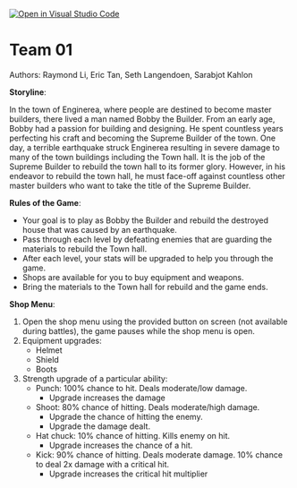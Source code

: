 [![Open in Visual Studio Code](https://classroom.github.com/assets/open-in-vscode-c66648af7eb3fe8bc4f294546bfd86ef473780cde1dea487d3c4ff354943c9ae.svg)](https://classroom.github.com/online_ide?assignment_repo_id=10109004&assignment_repo_type=AssignmentRepo)
# Team 01

Authors: Raymond Li, Eric Tan, Seth Langendoen, Sarabjot Kahlon

**Storyline**:

In the town of Enginerea, where people are destined to become master builders, there lived a man named Bobby the Builder. From an early age, Bobby had a passion for building and designing. He spent countless years perfecting his craft and becoming the Supreme Builder of the town. 
One day, a terrible earthquake struck Enginerea resulting in severe damage to many of the town buildings including the Town hall. It is the job of the Supreme Builder to rebuild the town hall to its former glory. However, in his endeavor to rebuild the town hall, he must face-off against countless other master builders who want to take the title of the Supreme Builder.

**Rules of the Game**:

-	Your goal is to play as Bobby the Builder and rebuild the destroyed house that was caused by an earthquake. 
-	Pass through each level by defeating enemies that are guarding the materials to rebuild the Town hall.
-	After each level, your stats will be upgraded to help you through the game. 
-	Shops are available for you to buy equipment and weapons.
-	Bring the materials to the Town hall for rebuild and the game ends.

**Shop Menu**:

1.	Open the shop menu using the provided button on screen (not available during battles), the game pauses while the shop menu is open.
2.	Equipment upgrades:
    - Helmet
    - Shield
    - Boots
3.	Strength upgrade of a particular ability:
    -	Punch: 100% chance to hit. Deals moderate/low damage. 
        -	Upgrade increases the damage
    -	Shoot: 80% chance of hitting. Deals moderate/high damage. 
        -	Upgrade the chance of hitting the enemy.
        -	Upgrade the damage dealt.
    -	Hat chuck: 10% chance of hitting. Kills enemy on hit. 
        -	Upgrade increases the chance of a hit.
    -	Kick: 90% chance of hitting. Deals moderate damage. 10% chance to deal 2x damage with a critical hit.
        -	Upgrade increases the critical hit multiplier
